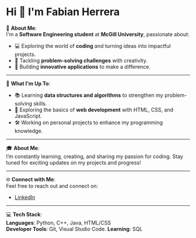 # Hi 👋 I'm Fabian Herrera

🌟 **About Me**:  
I'm a **Software Engineering student** at **McGill University**, passionate about:  
- 💻 Exploring the world of **coding** and turning ideas into impactful projects.  
- 🧠 Tackling **problem-solving challenges** with creativity. 
- 🚀 Building **innovative applications** to make a difference.

---

🚀 **What I'm Up To**:  
- 📚 Learning **data structures and algorithms** to strengthen my problem-solving skills.  
- 🌟 Exploring the basics of **web development** with HTML, CSS, and JavaScript.  
- 🛠️ Working on personal projects to enhance my programming knowledge.  

---

🎓 **About Me**:  
I’m constantly learning, creating, and sharing my passion for coding. Stay tuned for exciting updates on my projects and progress!

---

🌐 **Connect with Me**:  
Feel free to reach out and connect on:  
- [LinkedIn](https://www.linkedin.com/in/fabian-herrera-4bba08288)  

---

💻 **Tech Stack**:  
**Languages**: Python, C++, Java, HTML/CSS  
**Developer Tools**: Git, Visual Studio Code.
**Learning**: SQL
